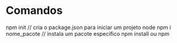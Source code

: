 # Comandos

npm init // cria o package.json para iniciar um projeto node
npm i nome_pacote // instala um pacote específico
npm install ou npm